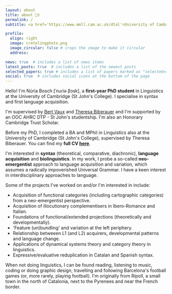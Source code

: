 ```yaml
---
layout: about
title: about 🙋‍♀️
permalink: /
subtitle: <a href='https://www.mmll.cam.ac.uk/dtal'>University of Cambridge</a> &bull; nb611 [at] cam.ac.uk &bull; she/her

profile:
  align: right
  image: cretelingphoto.png
  image_circular: false # crops the image to make it circular
  address:

news: true  # includes a list of news items
latest_posts: true  # includes a list of the newest posts
selected_papers: true # includes a list of papers marked as "selected={true}"
social: true  # includes social icons at the bottom of the page
---
```


Hello! I'm Núria Bosch [ˈnuɾiə βɔsk], a **first-year PhD student** in Linguistics at the University of Cambridge (St John's College). I specialise in syntax and first language acquisition.

I'm supervised by [Bert Vaux](https://www.mmll.cam.ac.uk/bv230) and [Theresa Biberauer](https://www.mmll.cam.ac.uk/dr-theresa-biberauer) and I'm supported by an OOC AHRC DTP - St John's studentship. I'm also an Honorary Cambridge Trust Scholar.

Before my PhD, I completed a BA and MPhil in Linguistics also at the University of Cambridge (St John's College), supervised by Theresa Biberauer. You can find my **full CV [here](https://nuria-bosch.github.io/assets/pdf/cv_September_2023.pdf)**.

I'm interested in **syntax** (theoretical, comparative, diachronic), **language acquisition** and **biolinguistics**. In my work, I probe a so-called **neo-emergentist** approach to language acquisition and variation, which assumes a radically impoverished Universal Grammar. I have a keen interest in interdisciplinary approaches to language.

Some of the projects I've worked on and/or I'm interested in include:

- Acquisition of functional categories (including cartographic categories) from a neo-emergentist perspective.
- Acquisition of illocutionary complementisers in Ibero-Romance and Italian.
- Foundations of functional/extended projections (theoretically and developmentally).
- 'Feature (un)bundling' and variation at the left periphery.
- Relationship betweeen L1 (and L2) acquirers, developmental patterns and language change.
- Applications of dynamical systems theory and category theory in linguistics.
- Expressive/evaluative reduplication in Catalan and Spanish syntax.
    
When not doing linguistics, I can be found reading, listening to music, coding or doing graphic design, travelling and following Barcelona's football games (or, more rarely, playing football). I'm originally from Ripoll, a small town in the north of Catalonia, next to the Pyrenees and near the French border.
